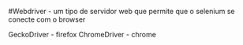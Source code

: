 


#Webdriver - um tipo de servidor web que permite que o selenium se conecte com o browser

GeckoDriver - firefox
ChromeDriver - chrome